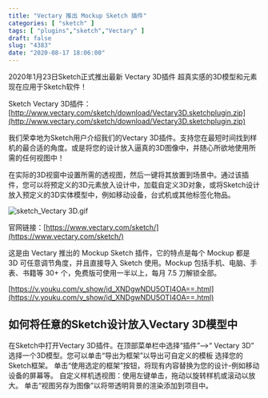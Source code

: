 ```yaml
---
title: "Vectary 推出 Mockup Sketch 插件"
categories: [ "sketch" ]
tags: [ "plugins","sketch","Vectary" ]
draft: false
slug: "4383"
date: "2020-08-17 18:06:00"
---
```


2020年1月23日Sketch正式推出最新 Vectary 3D插件 超真实感的3D模型和元素现在应用于Sketch软件！

Sketch Vectary 3D插件：
[http://www.vectary.com/sketch/download/Vectary3D.sketchplugin.zip](http://www.vectary.com/sketch/download/Vectary3D.sketchplugin.zip)

我们荣幸地为Sketch用户介绍我们的Vectary 3D插件。支持您在最短时间找到样机的最合适的角度。或是将您的设计放入逼真的3D图像中，并随心所欲地使用所需的任何视图中！
<!--more-->

在实际的3D视窗中设置所需的透视图，然后一键将其放置到场景中。通过该插件，您可以将预定义的3D元素放入设计中，加载自定义3D对象，或将Sketch设计放入预定义的3D实体模型中，例如移动设备，台式机或其他标签化物品。

![sketch_Vectary 3D.gif][1]

官网链接：[https://www.vectary.com/sketch/](https://www.vectary.com/sketch/)

这是由 Vectary 推出的 Mockup Sketch 插件，它的特点是每个 Mockup 都是 3D 可任意调节角度，并且直接导入 Sketch 使用。Mockup 包括手机、电脑、手表、书籍等 30+ 个，免费版可使用一半以上，每月 7.5 刀解锁全部。

[https://v.youku.com/v_show/id_XNDgwNDU5OTI4OA==.html](https://v.youku.com/v_show/id_XNDgwNDU5OTI4OA==.html)


## 如何将任意的Sketch设计放入Vectary 3D模型中


在Sketch中打开Vectary 3D插件。在顶部菜单栏中选择“插件”-->“ Vectary 3D”
选择一个3D模型。您可以单击“导出为框架”以导出可自定义的模板
选择您的Sketch框架。
单击“使用选定的框架”按钮，将现有内容替换为您的设计-例如移动设备的屏幕等。
自定义样机透视图：使用左键单击，拖动以旋转样机或滚动以放大。
单击“视图另存为图像”以将带透明背景的渲染添加到项目中。


  [1]: https://imgs.gnux.cn/usr/uploads/2020/08/1772894993.gif